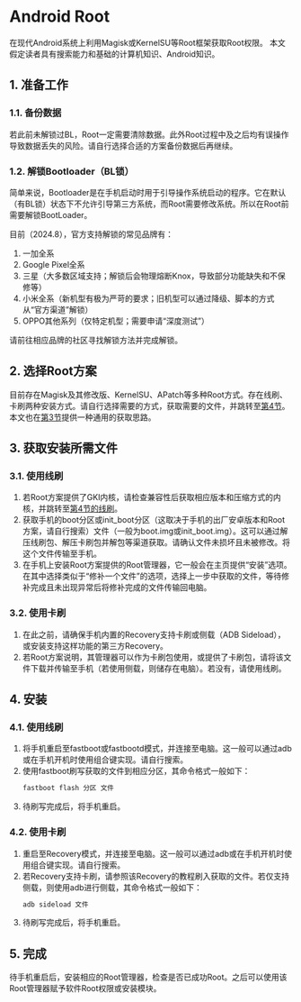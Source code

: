# Android Root
在现代Android系统上利用Magisk或KernelSU等Root框架获取Root权限。
本文假定读者具有搜索能力和基础的计算机知识、Android知识。

## 1. 准备工作
### 1.1. 备份数据
若此前未解锁过BL，Root一定需要清除数据。此外Root过程中及之后均有误操作导致数据丢失的风险。请自行选择合适的方案备份数据后再继续。

### 1.2. 解锁Bootloader（BL锁）
简单来说，Bootloader是在手机启动时用于引导操作系统启动的程序。它在默认（有BL锁）状态下不允许引导第三方系统，而Root需要修改系统。所以在Root前需要解锁BootLoader。

目前（2024.8），官方支持解锁的常见品牌有：
1. 一加全系
2. Google Pixel全系
3. 三星（大多数区域支持；解锁后会物理熔断Knox，导致部分功能缺失和不保修等）
4. 小米全系（新机型有极为严苛的要求；旧机型可以通过降级、脚本的方式从“官方渠道”解锁）
5. OPPO其他系列（仅特定机型；需要申请“深度测试”）

请前往相应品牌的社区寻找解锁方法并完成解锁。

## 2. 选择Root方案
目前存在Magisk及其修改版、KernelSU、APatch等多种Root方式。存在线刷、卡刷两种安装方式。请自行选择需要的方式，获取需要的文件，并跳转至[第4节](#_4-安装)。
本文也在[第3节](#_3-获取安装所需文件)提供一种通用的获取思路。

## 3. 获取安装所需文件
### 3.1. 使用线刷
1. 若Root方案提供了GKI内核，请检查兼容性后获取相应版本和压缩方式的内核，并跳转至[第4节的线刷](#_4-1-使用线刷)。
2. 获取手机的boot分区或init_boot分区（这取决于手机的出厂安卓版本和Root方案，请自行搜索）文件（一般为boot.img或init_boot.img）。这可以通过解压线刷包、解压卡刷包并解包等渠道获取。请确认文件未损坏且未被修改。将这个文件传输至手机。
3. 在手机上安装Root方案提供的Root管理器，它一般会在主页提供“安装”选项。在其中选择类似于“修补一个文件”的选项，选择上一步中获取的文件，等待修补完成且未出现异常后将修补完成的文件传输回电脑。

### 3.2. 使用卡刷
1. 在此之前，请确保手机内置的Recovery支持卡刷或侧载（ADB Sideload），或安装支持这样功能的第三方Recovery。
2. 若Root方案说明，其管理器可以作为卡刷包使用，或提供了卡刷包，请将该文件下载并传输至手机（若使用侧载，则储存在电脑）。若没有，请使用线刷。

## 4. 安装
### 4.1. 使用线刷
1. 将手机重启至fastboot或fastbootd模式，并连接至电脑。这一般可以通过adb或在手机开机时使用组合键实现。请自行搜索。
2. 使用fastboot刷写获取的文件到相应分区，其命令格式一般如下：
    ```sh
    fastboot flash 分区 文件
    ```
3. 待刷写完成后，将手机重启。

### 4.2. 使用卡刷
1. 重启至Recovery模式，并连接至电脑。这一般可以通过adb或在手机开机时使用组合键实现。请自行搜索。
2. 若Recovery支持卡刷，请参照该Recovery的教程刷入获取的文件。若仅支持侧载，则使用adb进行侧载，其命令格式一般如下：
    ```sh
    adb sideload 文件
    ```
3. 待刷写完成后，将手机重启。

## 5. 完成
待手机重启后，安装相应的Root管理器，检查是否已成功Root。之后可以使用该Root管理器赋予软件Root权限或安装模块。
